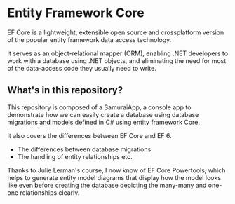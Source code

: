 # Entity Framework Core

EF Core is a lightweight, extensible open source and crossplatform version 
of the popular entity framework data access technology.

It serves as an object-relational mapper (ORM), enabling .NET developers to work
with a database using .NET objects, and eliminating the need for most of the data-access 
code they usually need to write. 

## What's in this repository?

This repository is composed of a SamuraiApp, a console app to demonstrate how we can easily
create a database using database migrations and models defined in C# using entity framework 
Core. 

It also covers the differences between EF Core and EF 6. 
  * The differences between database migrations 
  * The handling of entity relationships
etc.

Thanks to Julie Lerman's course, I now know of EF Core Powertools, which helps to generate 
entity model diagrams that display how the model looks like even before creating the database
depicting the many-many and one-one relationships clearly. 

